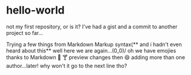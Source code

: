# hello-world
not my first repository, or is it?
I've had a gist and a commit to another project so far...



Trying a few things from Markdown Markup syntax(** and i hadn't even heard about this**
well here we are again...\(0_0)/
oh we have emojies thanks to Markdown :pizza: 🍸
preview changes then 😄
adding more than one author...later!
why won't it go to the next line tho?
